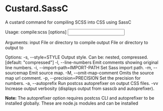 # Custard.SassC
A custard command for compiling SCSS into CSS using SassC

Usage:
  compile:scss [options] <input> <output>

Arguments:
  input                          File or directory to compile
  output                         File or directory to output to

Options:
  -s, --style=STYLE              Output style. Can be: nested, compressed. [default: "compressed"]
  -l, --line-numbers             Emit comments showing original line numbers.
  -i, --import-path=IMPORT-PATH  Set Sass import path.
  -m, --sourcemap                Emit source map.
  -M, --omit-map-comment         Omits the source map url comment.
  -p, --precision=PRECISION      Set the precision for numbers.
  -a, --autoprefix               Run postcss autoprefixer on output CSS files.
  -vv                            Increase output verbosity (displays output from sasscb and autoprefixer).

**Note:** The autoprefixer option requires postcss CLI and autoprefixer to be installed globally. 
These are node.js modules and can be installed